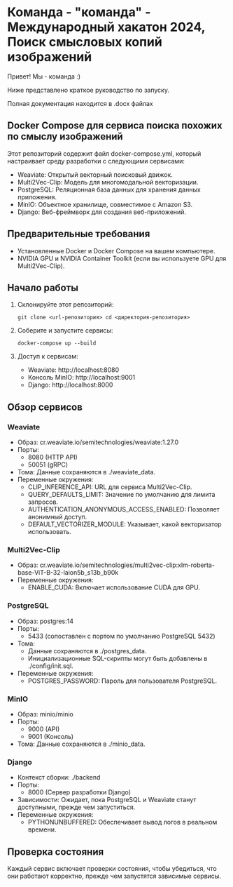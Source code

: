 # Команда - "команда" - Международный хакатон 2024, Поиск смысловых копий изображений 
Привет! Мы - команда :)

Ниже представлено краткое руководство по запуску.

Полная документация находится в .docx файлах


## Docker Compose для сервиса поиска похожих по смыслу изображений 

Этот репозиторий содержит файл docker-compose.yml, который настраивает среду разработки с следующими сервисами:

- Weaviate: Открытый векторный поисковый движок.
- Multi2Vec-Clip: Модель для многомодальной векторизации.
- PostgreSQL: Реляционная база данных для хранения данных приложения.
- MinIO: Объектное хранилище, совместимое с Amazon S3.
- Django: Веб-фреймворк для создания веб-приложений.

## Предварительные требования

- Установленные Docker и Docker Compose на вашем компьютере.
- NVIDIA GPU и NVIDIA Container Toolkit (если вы используете GPU для Multi2Vec-Clip).

## Начало работы

1. Склонируйте этот репозиторий:

   
   `git clone <url-репозитория>
   cd <директория-репозитория>`
   

2. Соберите и запустите сервисы:

   
   `docker-compose up --build`
   

3. Доступ к сервисам:
   - Weaviate: http://localhost:8080
   - Консоль MinIO: http://localhost:9001
   - Django: http://localhost:8000

## Обзор сервисов

### Weaviate

- Образ: cr.weaviate.io/semitechnologies/weaviate:1.27.0
- Порты: 
  - 8080 (HTTP API)
  - 50051 (gRPC)
- Тома: Данные сохраняются в ./weaviate_data.
- Переменные окружения:
  - CLIP_INFERENCE_API: URL для сервиса Multi2Vec-Clip.
  - QUERY_DEFAULTS_LIMIT: Значение по умолчанию для лимита запросов.
  - AUTHENTICATION_ANONYMOUS_ACCESS_ENABLED: Позволяет анонимный доступ.
  - DEFAULT_VECTORIZER_MODULE: Указывает, какой векторизатор использовать.

### Multi2Vec-Clip

- Образ: cr.weaviate.io/semitechnologies/multi2vec-clip:xlm-roberta-base-ViT-B-32-laion5b_s13b_b90k
- Переменные окружения:
  - ENABLE_CUDA: Включает использование CUDA для GPU.
  
### PostgreSQL

- Образ: postgres:14
- Порты: 
  - 5433 (сопоставлен с портом по умолчанию PostgreSQL 5432)
- Тома: 
  - Данные сохраняются в ./postgres_data.
  - Инициализационные SQL-скрипты могут быть добавлены в ./config/init.sql.
- Переменные окружения:
  - POSTGRES_PASSWORD: Пароль для пользователя PostgreSQL.

### MinIO

- Образ: minio/minio
- Порты: 
  - 9000 (API)
  - 9001 (Консоль)
- Тома: Данные сохраняются в ./minio_data.

### Django

- Контекст сборки: ./backend
- Порты: 
  - 8000 (Сервер разработки Django)
- Зависимости: Ожидает, пока PostgreSQL и Weaviate станут доступными, прежде чем запуститься.
- Переменные окружения:
  - PYTHONUNBUFFERED: Обеспечивает вывод логов в реальном времени.

## Проверка состояния

Каждый сервис включает проверки состояния, чтобы убедиться, что они работают корректно, прежде чем запустятся зависимые сервисы.

